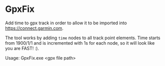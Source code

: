 # GpxFix

Add time to gpx track in order to allow it to be imported into https://connect.garmin.com.

The tool works by adding `time` nodes to all track point elements. Time starts from 1900/1/1 and is incremented with 1s for each node, so it will look like you are FAST! :).

Usage: GpxFix.exe \<gpx file path\>
